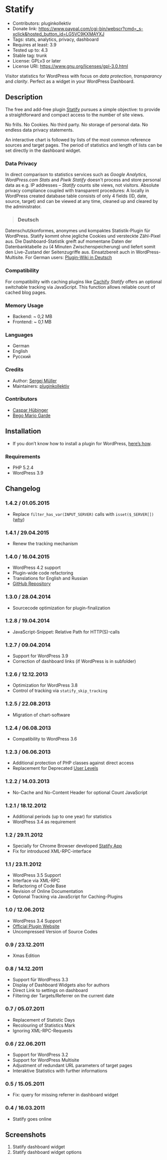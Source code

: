 # Statify #
* Contributors: pluginkollektiv
* Donate link: https://www.paypal.com/cgi-bin/webscr?cmd=_s-xclick&hosted_button_id=LG5VC9KXMAYXJ
* Tags: stats, analytics, privacy, dashboard
* Requires at least: 3.9
* Tested up to: 4.3
* Stable tag: trunk
* License: GPLv3 or later
* License URI: https://www.gnu.org/licenses/gpl-3.0.html


Visitor statistics for WordPress with focus on _data protection_, _transparancy_ and _clarity_. Perfect as a widget in your WordPress Dashboard.


## Description ##
The free and add-free plugin [Statify](http://statify.de) pursues a simple objective: to provide a straightforward and compact access to the number of site views.

No frills. No Cookies. No third party. No storage of personal data. No endless data privacy statements.

An interactive chart is followed by lists of the most common reference sources and target pages. The period of statistics and length of lists can be set directly in the dashboard widget.


### Data Privacy ###
In direct comparison to statistics services such as *Google Analytics*, *WordPress.com Stats* and *Piwik* *Statify* doesn't process and store personal data as e.g. IP addresses – *Statify* counts site views, not visitors.
Absolute privacy compliance coupled with transparent procedures: A locally in WordPress created database table consists of only 4 fields (ID, date, source, target) and can be viewed at any time, cleaned up and cleared by the administrator.

> ### Deutsch ###
Datenschutzkonformes, anonymes und kompaktes Statistik-Plugin für WordPress.
Statify kommt ohne jegliche Cookies und versteckte Zähl-Pixel aus. Die Dashboard-Statistik greift auf momentane Daten der Datenbanktabelle zu (4 Minuten Zwischenspeicherung) und liefert somit den Live-Zustand der Seitenzugriffe aus. Einsatzbereit auch in WordPress-Multisite.
For German users: [Plugin-Wiki in Deutsch](https://github.com/pluginkollektiv/statify)

### Compatibility ###
For compatibility with caching plugins like [Cachify](http://cachify.de) *Statify*  offers an optional switchable tracking via JavaScript. This function allows reliable count of cached blog pages.


### Memory Usage ###
* Backend: ~ 0,2 MB
* Frontend: ~ 0,1 MB


### Languages ###
* German
* English
* Русский


### Credits ###
* Author: [Sergej Müller](https://sergejmueller.github.io/)
* Maintainers: [pluginkollektiv](http://pluginkollektiv.org/)


### Contributors ###
* [Caspar Hübinger](http://glueckpress.com)
* [Bego Mario Garde](https://garde-medienberatung.de)


## Installation ##
* If you don’t know how to install a plugin for WordPress, [here’s how](http://codex.wordpress.org/Managing_Plugins#Installing_Plugins).


### Requirements ###
* PHP 5.2.4
* WordPress 3.9


## Changelog ##
### 1.4.2 / 01.05.2015 ###
* Replace `filter_has_var(INPUT_SERVER)` calls with `isset($_SERVER[])` ([why](https://github.com/wp-stream/stream/issues/254))

### 1.4.1 / 29.04.2015 ###
* Renew the tracking mechanism

### 1.4.0 / 16.04.2015 ###
* WordPress 4.2 support
* Plugin-wide code refactoring
* Translations for English and Russian
* [GitHub Repository](https://github.com/pluginkollektiv/statify)

### 1.3.0 / 28.04.2014 ###
* Sourcecode optimization for plugin-finalization

### 1.2.8 / 19.04.2014 ###
* JavaScript-Snippet: Relative Path for HTTP(S)-calls

### 1.2.7 / 09.04.2014 ###
* Support for WordPress 3.9
* Correction of dashboard links (if WordPress is in subfolder)

### 1.2.6 / 12.12.2013 ###
* Optimization for WordPress 3.8
* Control of tracking via `statify_skip_tracking`

### 1.2.5 / 22.08.2013 ###
* Migration of chart-software

### 1.2.4 / 06.08.2013 ###
* Compatibility to WordPress 3.6

### 1.2.3 / 06.06.2013 ###
* Additional protection of PHP classes against direct access
* Replacement for Deprecated [User Levels](http://codex.wordpress.org/Roles_and_Capabilities#User_Levels)

### 1.2.2 / 14.03.2013 ###
* No-Cache and No-Content Header for optional Count JavaScript

### 1.2.1 / 18.12.2012 ###
* Additional periods (up to one year) for statistics
* WordPress 3.4 as requirement

### 1.2 / 29.11.2012 ###
* Specially for Chrome Browser developed [Statify App](http://statify.de)
* Fix for introduced XML-RPC-interface

### 1.1 / 23.11.2012 ###
* WordPress 3.5 Support
* Interface via XML-RPC
* Refactoring of Code Base
* Revision of Online Documentation
* Optional Tracking via JavaScript for Caching-Plugins

### 1.0 / 12.06.2012 ###
* WordPress 3.4 Support
* [Official Plugin Website](http://statify.de "Statify WordPress Stats")
* Uncompressed Version of Source Codes

### 0.9 / 23.12.2011 ###
* Xmas Edition

### 0.8 / 14.12.2011 ###
* Support für WordPress 3.3
* Display of Dashboard Widgets also for authors
* Direct Link to settings on dashboard
* Filtering der Targets/Referrer on the current date

### 0.7 / 05.07.2011 ###
* Replacement of Statistic Days
* Recolouring of Statistics Mark
* Ignoring XML-RPC-Requests

### 0.6 / 22.06.2011 ###
* Support for WordPress 3.2
* Support for WordPress Multisite
* Adjustment of redundant URL parameters of target pages
* Interaktive Statistics with further informations

### 0.5 / 15.05.2011 ###
* Fix: query for missing referrer in dashboard widget

### 0.4 / 16.03.2011 ###
* Statify goes online


## Screenshots ##
1. Statify dashboard widget
2. Statify dashboard widget options
